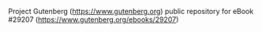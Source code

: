 Project Gutenberg (https://www.gutenberg.org) public repository for eBook #29207 (https://www.gutenberg.org/ebooks/29207)
